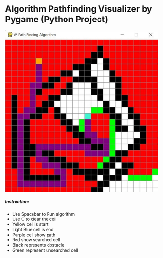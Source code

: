 # Algorithm Pathfinding Visualizer by Pygame (Python Project)

![Alt text](./img/img.jpg?raw=true "Title")


##### Instruction:
- Use Spacebar to Run algorithm 
- Use C to clear the cell
- Yellow cell is start
- Light Blue cell is end
- Purple cell show path
- Red show searched cell
- Black represents obstacle 
- Green represent unsearched cell
